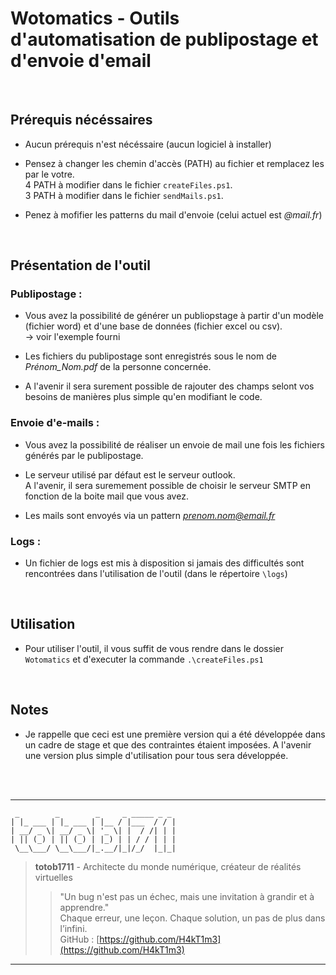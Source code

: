 # Wotomatics - Outils d'automatisation de publipostage et d'envoie d'email
<br>

## Prérequis nécéssaires
- Aucun prérequis n'est nécéssaire (aucun logiciel à installer)  

- Pensez à changer les chemin d'accès (PATH) au fichier et remplacez les par le votre.  
4 PATH à modifier dans le fichier `createFiles.ps1`.  
3 PATH à modifier dans le fichier `sendMails.ps1`.  

- Penez à mofifier les patterns du mail d'envoie (celui actuel est *@mail.fr*)
<br>

## Présentation de l'outil
### Publipostage : 
- Vous avez la possibilité de générer un publiopstage à partir d'un modèle (fichier word) et d'une base de données (fichier excel ou csv).  
-> voir l'exemple fourni

- Les fichiers du publipostage sont enregistrés sous le nom de *Prénom_Nom.pdf* de la personne concernée.

- A l'avenir il sera surement possible de rajouter des champs selont vos besoins de manières plus simple qu'en modifiant le code.

### Envoie d'e-mails : 
- Vous avez la possibilité de réaliser un envoie de mail une fois les fichiers générés par le publipostage.

- Le serveur utilisé par défaut est le serveur outlook.  
A l'avenir, il sera suremement possible de choisir le serveur SMTP en fonction de la boite mail que vous avez.

- Les mails sont envoyés via un pattern *prenom.nom@email.fr*

### Logs : 
- Un fichier de logs est mis à disposition si jamais des difficultés sont rencontrées dans l'utilisation de l'outil (dans le répertoire `\logs`)  
<br>

## Utilisation
- Pour utiliser l'outil, il vous suffit de vous rendre dans le dossier `Wotomatics` et d'executer la commande `.\createFiles.ps1`  
<br>


## Notes
- Je rappelle que ceci est une première version qui a été développée dans un cadre de stage et que des contraintes étaient imposées. A l'avenir une version plus simple d'utilisation pour tous sera développée.  


<br>
<br>

---
```
 _        _        _     _ _____ _ _ 
| |_ ___ | |_ ___ | |__ / |___  / / |
| __/ _ \| __/ _ \| '_ \| |  / /| | |
| || (_) | || (_) | |_) | | / / | | |
 \__\___/ \__\___/|_.__/|_|/_/  |_|_|
```
> **totob1711** - Architecte du monde numérique, créateur de réalités virtuelles
>> "Un bug n'est pas un échec, mais une invitation à grandir et à apprendre."  
Chaque erreur, une leçon. Chaque solution, un pas de plus dans l’infini.  
> GitHub : [https://github.com/H4kT1m3](https://github.com/H4kT1m3)
---

